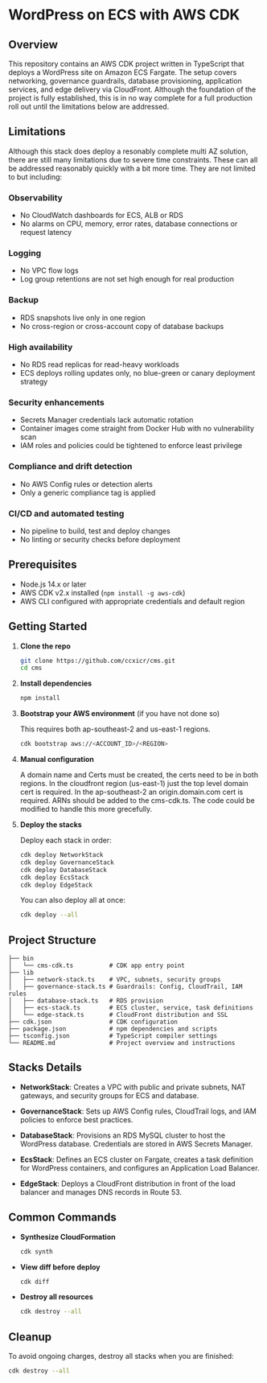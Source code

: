 # WordPress on ECS with AWS CDK

## Overview

This repository contains an AWS CDK project written in TypeScript that deploys a WordPress site on Amazon ECS Fargate. The setup covers networking, governance guardrails, database provisioning, application services, and edge delivery via CloudFront. Although the foundation of the project is fully established, this is in no way complete for a full production roll out until the limitations below are addressed. 

## Limitations

Although this stack does deploy a resonably complete multi AZ solution, there are still many limitations due to severe time constraints. These can all be addressed reasonably quickly with a bit more time. They are not limited to but including:

### Observability
* No CloudWatch dashboards for ECS, ALB or RDS
* No alarms on CPU, memory, error rates, database connections or request latency

### Logging
* No VPC flow logs
* Log group retentions are not set high enough for real production

### Backup
* RDS snapshots live only in one region
* No cross-region or cross-account copy of database backups

### High availability
* No RDS read replicas for read-heavy workloads
* ECS deploys rolling updates only, no blue-green or canary deployment strategy

### Security enhancements
* Secrets Manager credentials lack automatic rotation
* Container images come straight from Docker Hub with no vulnerability scan
* IAM roles and policies could be tightened to enforce least privilege

### Compliance and drift detection
* No AWS Config rules or detection alerts
* Only a generic compliance tag is applied

### CI/CD and automated testing
* No pipeline to build, test and deploy changes
* No linting or security checks before deployment


## Prerequisites

* Node.js 14.x or later
* AWS CDK v2.x installed (`npm install -g aws-cdk`)
* AWS CLI configured with appropriate credentials and default region

## Getting Started

1. **Clone the repo**

   ```bash
   git clone https://github.com/ccxicr/cms.git
   cd cms
   ```

2. **Install dependencies**

   ```bash
   npm install
   ```

3. **Bootstrap your AWS environment** (if you have not done so)

    This requires both ap-southeast-2 and us-east-1 regions.

   ```bash
   cdk bootstrap aws://<ACCOUNT_ID>/<REGION>
   ```

4. **Manual configuration**

    A domain name and Certs must be created, the certs need to be in both regions. In the cloudfront region (us-east-1) just the top level domain cert is required. In the ap-southeast-2 an origin.domain.com cert is required. ARNs should be added to the cms-cdk.ts. The code could be modified to handle this more grecefully.

5. **Deploy the stacks**

   Deploy each stack in order:

   ```bash
   cdk deploy NetworkStack
   cdk deploy GovernanceStack
   cdk deploy DatabaseStack
   cdk deploy EcsStack
   cdk deploy EdgeStack
   ```

   You can also deploy all at once:

   ```bash
   cdk deploy --all
   ```

## Project Structure

```
├── bin
│   └── cms-cdk.ts          # CDK app entry point
├── lib
│   ├── network-stack.ts    # VPC, subnets, security groups
│   ├── governance-stack.ts # Guardrails: Config, CloudTrail, IAM rules
│   ├── database-stack.ts   # RDS provision
│   ├── ecs-stack.ts        # ECS cluster, service, task definitions
│   └── edge-stack.ts       # CloudFront distribution and SSL
├── cdk.json                # CDK configuration
├── package.json            # npm dependencies and scripts
├── tsconfig.json           # TypeScript compiler settings
└── README.md               # Project overview and instructions
```

## Stacks Details

* **NetworkStack**: Creates a VPC with public and private subnets, NAT gateways, and security groups for ECS and database.

* **GovernanceStack**: Sets up AWS Config rules, CloudTrail logs, and IAM policies to enforce best practices.

* **DatabaseStack**: Provisions an RDS MySQL cluster to host the WordPress database. Credentials are stored in AWS Secrets Manager.

* **EcsStack**: Defines an ECS cluster on Fargate, creates a task definition for WordPress containers, and configures an Application Load Balancer.

* **EdgeStack**: Deploys a CloudFront distribution in front of the load balancer and manages DNS records in Route 53.

## Common Commands

* **Synthesize CloudFormation**

  ```bash
  cdk synth
  ```

* **View diff before deploy**

  ```bash
  cdk diff
  ```

* **Destroy all resources**

  ```bash
  cdk destroy --all
  ```

## Cleanup

To avoid ongoing charges, destroy all stacks when you are finished:

```bash
cdk destroy --all
```
